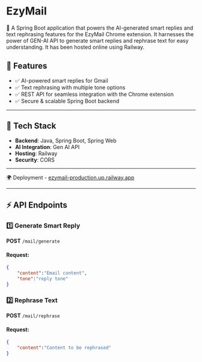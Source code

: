 # EzyMail

🚀 A Spring Boot application that powers the AI-generated smart replies and text rephrasing features for the EzyMail Chrome extension.
    It harnesses the power of GEN-AI API to generate smart replies and rephrase text for easy understanding. 
    It has been hosted online using Railway.

## 🌟 Features
- ✅ AI-powered smart replies for Gmail  
- ✅ Text rephrasing with multiple tone options  
- ✅ REST API for seamless integration with the Chrome extension  
- ✅ Secure & scalable Spring Boot backend  


---

## 📌 Tech Stack
- **Backend**: Java, Spring Boot, Spring Web  
- **AI Integration**: Gen AI API 
- **Hosting**: Railway 
- **Security**: CORS

---

🌍 Deployment - [ezymail-production.up.railway.app](https://ezymail-production.up.railway.app/ezymail)

---

## ⚡ API Endpoints

### 1️⃣ Generate Smart Reply  
**POST** `/mail/generate`  
#### **Request:**
```json
{
    "content":"Email content",
    "tone":"reply tone"
}
```

### 2️⃣ Rephrase Text
**POST** `/mail/rephrase`  
#### **Request:**
```json
{
    "content":"Content to be rephrased"
}
```